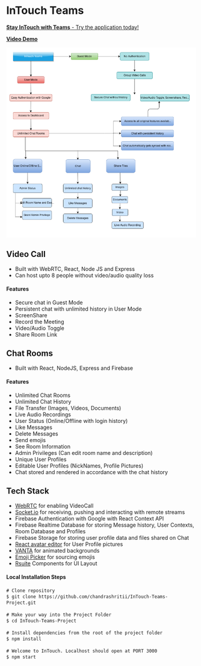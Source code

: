 
# InTouch Teams

[**Stay InTouch with Teams** - Try the application today!](https://intouch-videocall.herokuapp.com/)

[**Video Demo**](https://youtu.be/oWEpEadlcWU)

![User Flow](./assets/userflow.png)

## Video Call 
- Built with WebRTC, React, Node JS and Express
- Can host upto 8 people without video/audio quality loss

#### Features

- Secure chat in Guest Mode
- Persistent chat with unlimited history in User Mode
- ScreenShare
- Record the Meeting
- Video/Audio Toggle
- Share Room Link

## Chat Rooms
- Built with React, NodeJS, Express and Firebase

#### Features
- Unlimited Chat Rooms
- Unlimited Chat History
- File Transfer (Images, Videos, Documents) 
- Live Audio Recordings
- User Status (Online/Offline with login history)
- Like Messages
- Delete Messages
- Send emojis
- See Room Information
- Admin Privileges (Can edit room name and description)
- Unique User Profiles
- Editable User Profiles (NickNames, Profile Pictures)
- Chat stored and rendered in accordance with the chat history

## Tech Stack

- [WebRTC](https://webrtc.org/) for enabling VideoCall
- [Socket.io](https://socket.io/) for receiving, pushing and interacting with remote streams
- Firebase Authentication with Google with React Context API
- Firebase Realtime Database for storing Message history, User Contexts, Room Database and Profiles
- Firebase Storage for storing user profile data and files shared on Chat 
- [React avatar editor](https://www.npmjs.com/package/react-avatar-editor) for User Profile pictures
- [VANTA](https://github.com/tengbao/vanta) for animated backgrounds
- [Emoji Picker](https://www.npmjs.com/package/emoji-picker-element) for sourcing emojis
- [Rsuite](https://rsuitejs.com/) Components for UI Layout


#### Local Installation Steps

```
# Clone repository
$ git clone https://github.com/chandrashritii/InTouch-Teams-Project.git

# Make your way into the Project Folder
$ cd InTouch-Teams-Project

# Install dependencies from the root of the project folder
$ npm install

# Welcome to InTouch. Localhost should open at PORT 3000
$ npm start
```
